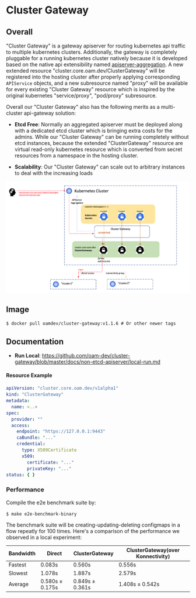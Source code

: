 # Cluster Gateway

## Overall

"Cluster Gateway" is a gateway apiserver for routing kubernetes api traffic
to multiple kubernetes clusters. Additionally, the gateway is completely 
pluggable for a running kubernetes cluster natively because it is developed
based on the native api extensibility named [apiserver-aggregation](https://kubernetes.io/docs/concepts/extend-kubernetes/api-extension/apiserver-aggregation/).
A new extended resource "cluster.core.oam.dev/ClusterGateway" will be 
registered into the hosting cluster after properly applying corresponding 
`APIService` objects, and a new subresource named "proxy" will be available 
for every existing "Cluster Gateway" resource which is inspired by the 
original kubernetes "service/proxy", "pod/proxy" subresource.

Overall our "Cluster Gateway" also has the following merits as a multi-cluster 
api-gateway solution:

- __Etcd Free__: Normally an aggregated apiserver must be deployed along 
  with a dedicated etcd cluster which is bringing extra costs for the admins. 
  While our "Cluster Gateway" can be running completely without etcd instances,
  because the extended "ClusterGateway" resource are virtual read-only 
  kubernetes resource which is converted from secret resources from a namespace
  in the hosting cluster.
  
- __Scalability__: Our "Cluster Gateway" can scale out to arbitrary instances
  to deal with the increasing loads 
  
![Arch](./docs/images/arch.png)


## Image

```shell
$ docker pull oamdev/cluster-gateway:v1.1.6 # Or other newer tags
```

## Documentation

- __Run Local__: https://github.com/oam-dev/cluster-gateway/blob/master/docs/non-etcd-apiserver/local-run.md

#### Resource Example

```yaml
apiVersion: "cluster.core.oam.dev/v1alpha1"
kind: "ClusterGateway"
metadata:
  name: <..>
spec:
  provider: ""
  access:
    endpoint: "https://127.0.0.1:9443"
    caBundle: "..."
    credential:
      type: X509Certificate
      x509:
        certificate: "..."
        privateKey: "..."
status: { }      
```

### Performance

Compile the e2e benchmark suite by:

```shell
$ make e2e-benchmark-binary
```


The benchmark suite will be creating-updating-deleting configmaps in a flow
repeatly for 100 times. Here's a comparison of the performance we observed
in a local experiment:


|  Bandwidth  |  Direct          |  ClusterGateway  | ClusterGateway(over Konnectivity) |
|-------------|------------------|------------------|-----------------------------------|
|  Fastest    |  0.083s          |  0.560s          | 0.556s                            |
|  Slowest    |  1.078s          |  1.887s          | 2.579s                            |
|  Average    |  0.580s ± 0.175s |  0.849s ± 0.361s | 1.408s ± 0.542s                   |
